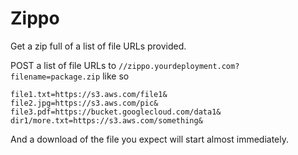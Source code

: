 # Zippo
Get a zip full of a list of file URLs provided. 

POST a list of file URLs to `//zippo.yourdeployment.com?filename=package.zip` like so
```
file1.txt=https://s3.aws.com/file1&
file2.jpg=https://s3.aws.com/pic&
file3.pdf=https://bucket.googlecloud.com/data1&
dir1/more.txt=https://s3.aws.com/something&
```
And a download of the file you expect will start almost immediately.


